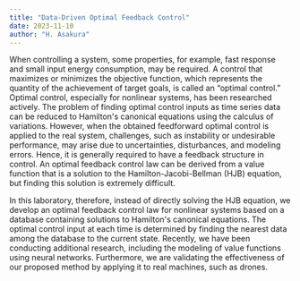 ```yaml
---
title: "Data-Driven Optimal Feedback Control"
date: 2023-11-10
author: "H. Asakura"
---
```


When controlling a system, some properties, for example, fast response and small input energy consumption, may be required. 
A control that maximizes or minimizes the objective function, which represents the quantity of the achievement of target goals, is called an “optimal control.”
Optimal control, especially for nonlinear systems, has been researched actively. 
The problem of finding optimal control inputs as time series data can be reduced to Hamilton's canonical equations using the calculus of variations.
However, when the obtained feedforward optimal control is applied to the real system, challenges, such as instability or undesirable performance, may arise due to uncertainties, disturbances, and modeling errors. 
Hence, it is generally required to have a feedback structure in control.
An optimal feedback control law can be derived from a value function that is a solution to the Hamilton-Jacobi-Bellman (HJB) equation, but finding this solution is extremely difficult.

In this laboratory, therefore, instead of directly solving the HJB equation, we develop an optimal feedback control law for nonlinear systems based on a database containing solutions to Hamilton's canonical equations. 
The optimal control input at each time is determined by finding the nearest data among the database to the current state.
Recently, we have been conducting additional research, including the modeling of value functions using neural networks. 
Furthermore, we are validating the effectiveness of our proposed method by applying it to real machines, such as drones. 
